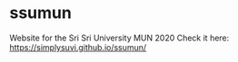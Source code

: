 # ssumun
Website for the Sri Sri University MUN 2020
Check it here: https://simplysuvi.github.io/ssumun/
